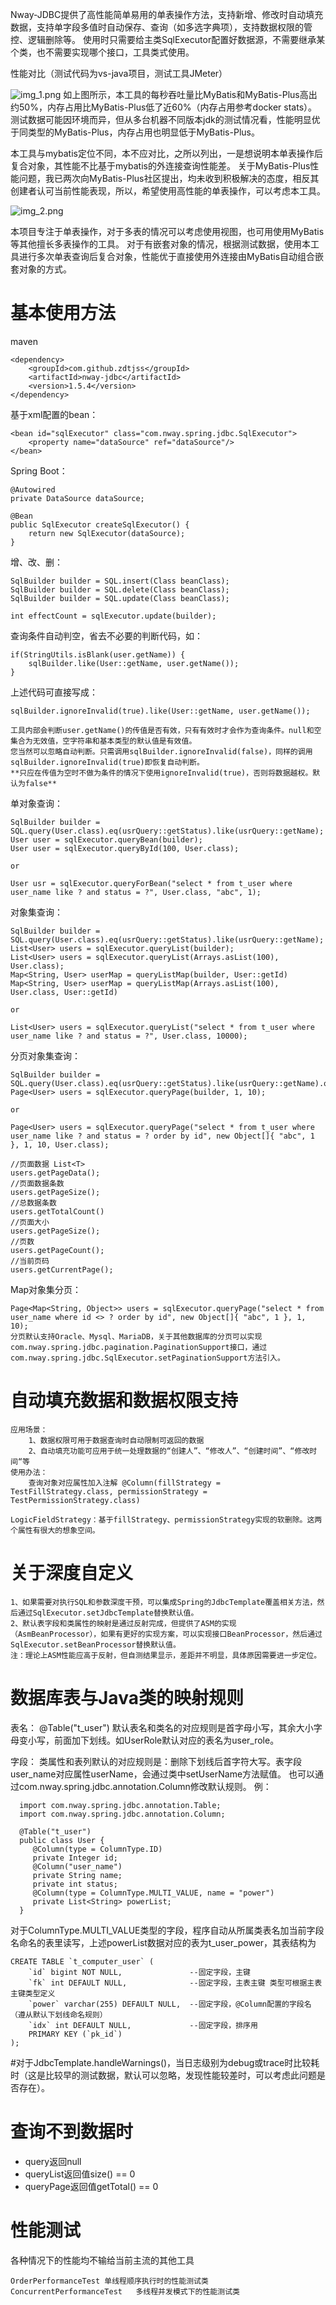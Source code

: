 Nway-JDBC提供了高性能简单易用的单表操作方法，支持新增、修改时自动填充数据，支持单字段多值时自动保存、查询（如多选字典项），支持数据权限的管控、逻辑删除等。
使用时只需要给主类SqlExecutor配置好数据源，不需要继承某个类，也不需要实现哪个接口，工具类式使用。

性能对比（测试代码为vs-java项目，测试工具JMeter）

![img_1.png](img_1.png)
如上图所示，本工具的每秒吞吐量比MyBatis和MyBatis-Plus高出约50%，内存占用比MyBatis-Plus低了近60%（内存占用参考docker stats）。
测试数据可能因环境而异，但从多台机器不同版本jdk的测试情况看，性能明显优于同类型的MyBatis-Plus，内存占用也明显低于MyBatis-Plus。

本工具与mybatis定位不同，本不应对比，之所以列出，一是想说明本单表操作后复合对象，其性能不比基于mybatis的外连接查询性能差。
关于MyBatis-Plus性能问题，我已两次向MyBatis-Plus社区提出，均未收到积极解决的态度，相反其创建者认可当前性能表现，所以，希望使用高性能的单表操作，可以考虑本工具。

![img_2.png](img_2.png)

本项目专注于单表操作，对于多表的情况可以考虑使用视图，也可用使用MyBatis等其他擅长多表操作的工具。
对于有嵌套对象的情况，根据测试数据，使用本工具进行多次单表查询后复合对象，性能优于直接使用外连接由MyBatis自动组合嵌套对象的方式。

# 基本使用方法

maven

	<dependency>
		<groupId>com.github.zdtjss</groupId>
		<artifactId>nway-jdbc</artifactId>
		<version>1.5.4</version>
	</dependency>

基于xml配置的bean：

    <bean id="sqlExecutor" class="com.nway.spring.jdbc.SqlExecutor">
        <property name="dataSource" ref="dataSource"/>
    </bean>

Spring Boot：

    @Autowired
    private DataSource dataSource;

	@Bean
	public SqlExecutor createSqlExecutor() {
		return new SqlExecutor(dataSource);
	}

增、改、删：  

	SqlBuilder builder = SQL.insert(Class beanClass);
	SqlBuilder builder = SQL.delete(Class beanClass);
	SqlBuilder builder = SQL.update(Class beanClass);
	
	int effectCount = sqlExecutor.update(builder);

查询条件自动判空，省去不必要的判断代码，如：

    if(StringUtils.isBlank(user.getName)) {
        sqlBuilder.like(User::getName, user.getName());
    }

上述代码可直接写成：

    sqlBuilder.ignoreInvalid(true).like(User::getName, user.getName()); 

    工具内部会判断user.getName()的传值是否有效，只有有效时才会作为查询条件。null和空集合为无效值，空字符串和基本类型的默认值是有效值。
    您当然可以忽略自动判断。只需调用sqlBuilder.ignoreInvalid(false)，同样的调用sqlBuilder.ignoreInvalid(true)即恢复自动判断。
    **只应在传值为空时不做为条件的情况下使用ignoreInvalid(true)，否则将数据越权。默认为false**
   
单对象查询：
	
    SqlBuilder builder = SQL.query(User.class).eq(usrQuery::getStatus).like(usrQuery::getName);
    User user = sqlExecutor.queryBean(builder);
    User user = sqlExecutor.queryById(100, User.class);
    
    or
    
    User usr = sqlExecutor.queryForBean("select * from t_user where user_name like ? and status = ?", User.class, "abc", 1);
        
对象集查询：
	
    SqlBuilder builder = SQL.query(User.class).eq(usrQuery::getStatus).like(usrQuery::getName);
    List<User> users = sqlExecutor.queryList(builder);
    List<User> users = sqlExecutor.queryList(Arrays.asList(100), User.class);
    Map<String, User> userMap = queryListMap(builder, User::getId)
    Map<String, User> userMap = queryListMap(Arrays.asList(100), User.class, User::getId)
    
    or
    
    List<User> users = sqlExecutor.queryList("select * from t_user where user_name like ? and status = ?", User.class, 10000);
    
分页对象集查询：

    SqlBuilder builder = SQL.query(User.class).eq(usrQuery::getStatus).like(usrQuery::getName).orderBy(usrQuery::getId);
    Page<User> users = sqlExecutor.queryPage(builder, 1, 10);
    
    or
    
    Page<User> users = sqlExecutor.queryPage("select * from t_user where user_name like ? and status = ? order by id", new Object[]{ "abc", 1 }, 1, 10, User.class);
    
    //页面数据 List<T>
    users.getPageData();
    //页面数据条数
    users.getPageSize();
    //总数据条数
    users.getTotalCount()
    //页面大小
    users.getPageSize();
    //页数
    users.getPageCount();
    //当前页码
    users.getCurrentPage();
		
Map对象集分页：	
		
    Page<Map<String, Object>> users = sqlExecutor.queryPage("select * from user_name where id <> ? order by id", new Object[]{ "abc", 1 }, 1, 10);
    分页默认支持Oracle、Mysql、MariaDB，关于其他数据库的分页可以实现com.nway.spring.jdbc.pagination.PaginationSupport接口，通过com.nway.spring.jdbc.SqlExecutor.setPaginationSupport方法引入。

# 自动填充数据和数据权限支持

	应用场景： 
		1、数据权限可用于数据查询时自动限制可返回的数据
		2、自动填充功能可应用于统一处理数据的“创建人”、“修改人”、“创建时间”、“修改时间“等
	使用办法：
		查询对象对应属性加入注解 @Column(fillStrategy = TestFillStrategy.class, permissionStrategy = TestPermissionStrategy.class) 

    LogicFieldStrategy：基于fillStrategy、permissionStrategy实现的软删除。这两个属性有很大的想象空间。

# 关于深度自定义

    1、如果需要对执行SQL和参数深度干预，可以集成Spring的JdbcTemplate覆盖相关方法，然后通过SqlExecutor.setJdbcTemplate替换默认值。
    2、默认表字段和类属性的映射是通过反射完成，但提供了ASM的实现（AsmBeanProcessor），如果有更好的实现方案，可以实现接口BeanProcessor，然后通过SqlExecutor.setBeanProcessor替换默认值。
    注：理论上ASM性能应高于反射，但自测结果显示，差距并不明显，具体原因需要进一步定位。

# 数据库表与Java类的映射规则

   表名：
   @Table("t_user")
   默认表名和类名的对应规则是首字母小写，其余大小字母变小写，前面加下划线。如UserRole默认对应的表名为user_role。
   
   字段：
   类属性和表列默认的对应规则是：删除下划线后首字符大写。表字段user_name对应属性userName，会通过类中setUserName方法赋值。
   也可以通过com.nway.spring.jdbc.annotation.Column修改默认规则。
    例：
   
      import com.nway.spring.jdbc.annotation.Table;
      import com.nway.spring.jdbc.annotation.Column;
      
      @Table("t_user")
      public class User {
         @Column(type = ColumnType.ID)
         private Integer id;
      	 @Column("user_name")
	  	 private String name;
	  	 private int status;
         @Column(type = ColumnType.MULTI_VALUE, name = "power")
         private List<String> powerList;
      }

对于ColumnType.MULTI_VALUE类型的字段，程序自动从所属类表名加当前字段名命名的表里读写，上述powerList数据对应的表为t_user_power，其表结构为

    CREATE TABLE `t_computer_user` (
        `id` bigint NOT NULL,               --固定字段，主键
        `fk` int DEFAULT NULL,              --固定字段，主表主键 类型可根据主表主键类型定义
        `power` varchar(255) DEFAULT NULL,  --固定字段，@Column配置的字段名（遵从默认下划线命名规则）
        `idx` int DEFAULT NULL,             --固定字段，排序用
        PRIMARY KEY (`pk_id`)
    );

#对于JdbcTemplate.handleWarnings()，当日志级别为debug或trace时比较耗时（这是比较早的测试数据，默认可以忽略，发现性能较差时，可以考虑此问题是否存在）。

# 查询不到数据时

 <ul>
  <li>query返回null</li>
  <li>queryList返回值size() == 0</li>
  <li>queryPage返回值getTotal() == 0</li>
 </ul>

# 性能测试

各种情况下的性能均不输给当前主流的其他工具

    OrderPerformanceTest 单线程顺序执行时的性能测试类
    ConcurrentPerformanceTest   多线程并发模式下的性能测试类